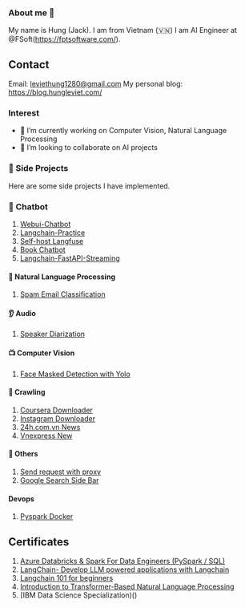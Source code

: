 ### About me 👋

My name is Hung (Jack). I am from Vietnam (🇻🇳)
I am AI Engineer at @FSoft(https://fptsoftware.com/). 


## Contact
Email: leviethung1280@gmail.com
My personal blog: https://blog.hungleviet.com/

### Interest
- 🔭 I’m currently working on Computer Vision, Natural Language Processing
- 👯 I’m looking to collaborate on AI projects


### 🛫 Side Projects
Here are some side projects I have implemented.

### 🤖 Chatbot 
1. [Webui-Chatbot](https://github.com/leviethung2103/webui-chatbot)
2. [Langchain-Practice](https://github.com/leviethung2103/langchain-practice)
3. [Self-host Langfuse](https://github.com/leviethung2103/langfuse)
4. [Book Chatbot](https://github.com/leviethung2103/langchain-practice/tree/main/Projects/BookSummarize)
5. [Langchain-FastAPI-Streaming](https://github.com/leviethung2103/langchain-fastapi-streaming)

#### 💫 Natural Language Processing
1. [Spam Email Classification](https://github.com/leviethung2103/SpamEmailClassification)


#### 👂 Audio
1. [Speaker Diarization](https://github.com/leviethung2103/whisper_speaker_diarization)


#### 📺 Computer Vision
1. [Face Masked Detection with Yolo](https://github.com/leviethung2103/Face_Mask_Detection_With_YOLO)

#### 📡 Crawling
1. [Coursera Downloader](https://github.com/leviethung2103/coursera-downloader)
2. [Instagram Downloader](https://github.com/leviethung2103/Youtube_Facebook_Instagram_Email)
3. [24h.com.vn News](https://example.com)
4. [Vnexpress New](https://example.com)

#### 🎁 Others
1. [Send request with proxy](https://github.com/leviethung2103/Proxy)
2. [Google Search Side Bar](https://github.com/leviethung2103/GoogleSearchSideBar_GE)


#### Devops
1. [Pyspark Docker](https://github.com/leviethung2103/setup-spark)

## Certificates
1. [Azure Databricks & Spark For Data Engineers (PySpark / SQL)](https://www.udemy.com/certificate/UC-2b6bd182-ee6c-4b6e-9fd2-71eaa4ad73e7/)
2. [LangChain- Develop LLM powered applications with Langchain](https://udemy-certificate.s3.amazonaws.com/pdf/UC-9f80eb3b-3248-4a24-ab56-6e3e42d42bf6.pdf)
3. [Langchain 101 for beginners](https://www.udemy.com/certificate/UC-751a59fd-8fbe-45c5-9812-642ea4559dca/)
4. [Introduction to Transformer-Based Natural Language Processing](https://courses.nvidia.com/certificates/794ddd43f13e410caf6744b964d61a90/)
5. [IBM Data Science Specialization)()

